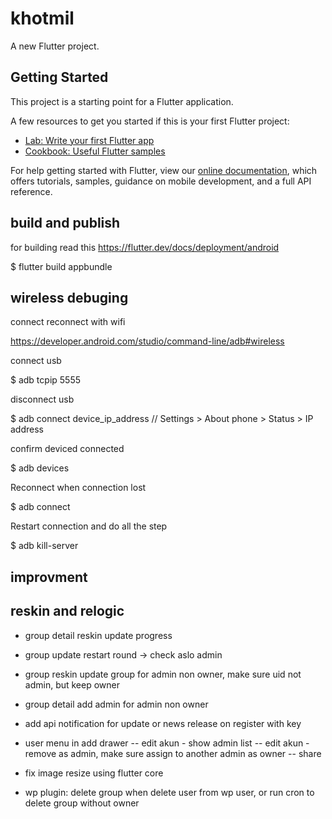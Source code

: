 # khotmil

A new Flutter project.

## Getting Started

This project is a starting point for a Flutter application.

A few resources to get you started if this is your first Flutter project:

- [Lab: Write your first Flutter app](https://flutter.dev/docs/get-started/codelab)
- [Cookbook: Useful Flutter samples](https://flutter.dev/docs/cookbook)

For help getting started with Flutter, view our
[online documentation](https://flutter.dev/docs), which offers tutorials,
samples, guidance on mobile development, and a full API reference.

## build and publish

for building read this https://flutter.dev/docs/deployment/android

$ flutter build appbundle

## wireless debuging

connect reconnect with wifi

https://developer.android.com/studio/command-line/adb#wireless

 connect usb

  $ adb tcpip 5555

 disconnect usb

  $ adb connect device_ip_address // Settings > About phone > Status > IP address

confirm deviced connected

 $ adb devices

Reconnect when connection lost

 $ adb connect

Restart connection and do all the step

 $ adb kill-server

## improvment

## reskin and relogic

- group detail reskin update progress

- group update restart round -> check aslo admin
- group reskin update group for admin non owner, make sure uid not admin, but keep owner
- group detail add admin for admin non owner

- add api notification for update or news release on register with key

- user menu in add drawer
-- edit akun - show admin list
-- edit akun - remove as admin, make sure assign to another admin as owner
-- share

- fix image resize using flutter core

- wp plugin: delete group when delete user from wp user, or run cron to delete group without owner
